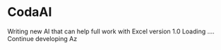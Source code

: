 # CodaAI
Writing new AI that can help full work with Excel
version 1.0
Loading ....
Continue developing
Az
